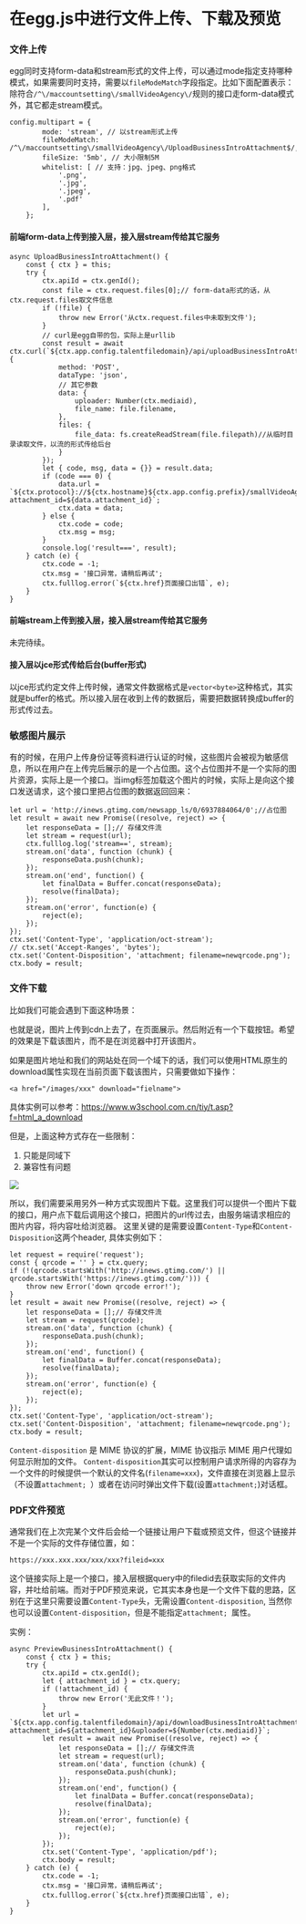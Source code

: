 # 在egg.js中进行文件上传、下载及预览

### 文件上传
egg同时支持form-data和stream形式的文件上传，可以通过mode指定支持哪种模式，如果需要同时支持，需要以`fileModeMatch`字段指定。比如下面配置表示：除符合`/^\/maccountsetting\/smallVideoAgency\/`规则的接口走form-data模式外，其它都走stream模式。

	config.multipart = {
	        mode: 'stream', // 以stream形式上传
	        fileModeMatch: /^\/maccountsetting\/smallVideoAgency\/UploadBusinessIntroAttachment$/,
	        fileSize: '5mb', // 大小限制5M
	        whitelist: [ // 支持：jpg、jpeg、png格式
	            '.png',
	            '.jpg',
	            '.jpeg',
	            '.pdf'
	        ],
	    };
	    
#### 前端form-data上传到接入层，接入层stream传给其它服务

	async UploadBusinessIntroAttachment() {
	    const { ctx } = this;
	    try {
	        ctx.apiId = ctx.genId();
	        const file = ctx.request.files[0];// form-data形式的话，从ctx.request.files取文件信息
	        if (!file) {
	            throw new Error('从ctx.request.files中未取到文件');
	        }
	        // curl是egg自带的包，实际上是urllib
	        const result = await ctx.curl(`${ctx.app.config.talentfiledomain}/api/uploadBusinessIntroAttachment`, {
	            method: 'POST',
	            dataType: 'json',
	            // 其它参数
	            data: {
	                uploader: Number(ctx.mediaid),
	                file_name: file.filename,
	            },
	            files: {
	                file_data: fs.createReadStream(file.filepath)//从临时目录读取文件，以流的形式传给后台
	            }
	        });
	        let { code, msg, data = {}} = result.data;
	        if (code === 0) {
	            data.url = `${ctx.protocol}://${ctx.hostname}${ctx.app.config.prefix}/smallVideoAgency/previewBusinessIntroAttachment?attachment_id=${data.attachment_id}`;
	            ctx.data = data;
	        } else {
	            ctx.code = code;
	            ctx.msg = msg;
	        }
	        console.log('result===', result);
	    } catch (e) {
	        ctx.code = -1;
	        ctx.msg = '接口异常，请稍后再试';
	        ctx.fulllog.error(`${ctx.href}页面接口出错`, e);
	    }
	}

#### 前端stream上传到接入层，接入层stream传给其它服务

未完待续。

#### 接入层以jce形式传给后台(buffer形式)
以jce形式约定文件上传时候，通常文件数据格式是`vector<byte>`这种格式，其实就是buffer的格式。所以接入层在收到上传的数据后，需要把数据转换成buffer的形式传过去。

### 敏感图片展示
有的时候，在用户上传身份证等资料进行认证的时候，这些图片会被视为敏感信息，所以在用户在上传完后展示的是一个占位图。这个占位图并不是一个实际的图片资源，实际上是一个接口。当img标签加载这个图片的时候，实际上是向这个接口发送请求，这个接口里把占位图的数据返回回来：

	let url = 'http://inews.gtimg.com/newsapp_ls/0/6937884064/0';//占位图
    let result = await new Promise((resolve, reject) => {
        let responseData = [];// 存储文件流
        let stream = request(url);
        ctx.fulllog.log('stream==', stream);
        stream.on('data', function (chunk) {
            responseData.push(chunk);
        });
        stream.on('end', function() {
            let finalData = Buffer.concat(responseData);
            resolve(finalData);
        });
        stream.on('error', function(e) {
            reject(e);
        });
    });
    ctx.set('Content-Type', 'application/oct-stream');
    // ctx.set('Accept-Ranges', 'bytes');
    ctx.set('Content-Disposition', 'attachment; filename=newqrcode.png');
    ctx.body = result;


### 文件下载
比如我们可能会遇到下面这种场景：


也就是说，图片上传到cdn上去了，在页面展示。然后附近有一个下载按钮。希望的效果是下载该图片，而不是在浏览器中打开该图片。

如果是图片地址和我们的网站处在同一个域下的话，我们可以使用HTML原生的download属性实现在当前页面下载该图片，只需要做如下操作：

	<a href="/images/xxx" download="fielname">
	
具体实例可以参考：https://www.w3school.com.cn/tiy/t.asp?f=html_a_download

但是，上面这种方式存在一些限制：

1. 只能是同域下
2. 兼容性有问题

![](https://img2018.cnblogs.com/blog/1304966/201810/1304966-20181031155947873-1980081013.png)

所以，我们需要采用另外一种方式实现图片下载。这里我们可以提供一个图片下载的接口，用户点下载后调用这个接口，把图片的url传过去，由服务端请求相应的图片内容，将内容吐给浏览器。 这里关键的是需要设置`Content-Type`和`Content-Disposition`这两个header, 具体实例如下：


	let request = require('request');
	const { qrcode = '' } = ctx.query;
	if (!(qrcode.startsWith('http://inews.gtimg.com/') || qrcode.startsWith('https://inews.gtimg.com/'))) {
	    throw new Error('down qrcode error!');
	}
	let result = await new Promise((resolve, reject) => {
	    let responseData = [];// 存储文件流
	    let stream = request(qrcode);
	    stream.on('data', function (chunk) {
	        responseData.push(chunk);
	    });
	    stream.on('end', function() {
	        let finalData = Buffer.concat(responseData);
	        resolve(finalData);
	    });
	    stream.on('error', function(e) {
	        reject(e);
	    });
	});
	ctx.set('Content-Type', 'application/oct-stream');
	ctx.set('Content-Disposition', 'attachment; filename=newqrcode.png');
	ctx.body = result;

`Content-disposition` 是 MIME 协议的扩展，MIME 协议指示 MIME 用户代理如何显示附加的文件。
`Content-disposition`其实可以控制用户请求所得的内容存为一个文件的时候提供一个默认的文件名(`filename=xxx`)，文件直接在浏览器上显示（不设置`attachment; `）或者在访问时弹出文件下载(设置`attachment;`)对话框。
	
### PDF文件预览
通常我们在上次完某个文件后会给一个链接让用户下载或预览文件，但这个链接并不是一个实际的文件存储位置，如：

	https://xxx.xxx.xxx/xxx/xxx?fileid=xxx
	
这个链接实际上是一个接口，接入层根据query中的filedid去获取实际的文件内容，并吐给前端。而对于PDF预览来说，它其实本身也是一个文件下载的思路，区别在于这里只需要设置`Content-Type`头，无需设置`Content-disposition`, 当然你也可以设置`Content-disposition`，但是不能指定`attachment; `属性。 

实例：

	async PreviewBusinessIntroAttachment() {
        const { ctx } = this;
        try {
            ctx.apiId = ctx.genId();
            let { attachment_id } = ctx.query;
            if (!attachment_id) {
                throw new Error('无此文件！');
            }
            let url = `${ctx.app.config.talentfiledomain}/api/downloadBusinessIntroAttachment?attachment_id=${attachment_id}&uploader=${Number(ctx.mediaid)}`;
            let result = await new Promise((resolve, reject) => {
                let responseData = [];// 存储文件流
                let stream = request(url);
                stream.on('data', function (chunk) {
                    responseData.push(chunk);
                });
                stream.on('end', function() {
                    let finalData = Buffer.concat(responseData);
                    resolve(finalData);
                });
                stream.on('error', function(e) {
                    reject(e);
                });
            });
            ctx.set('Content-Type', 'application/pdf');
            ctx.body = result;
        } catch (e) {
            ctx.code = -1;
            ctx.msg = '接口异常，请稍后再试';
            ctx.fulllog.error(`${ctx.href}页面接口出错`, e);
        }
    }